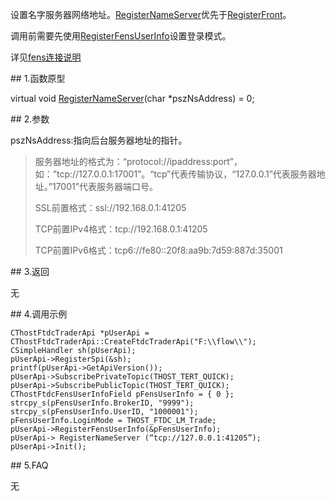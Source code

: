 <p>设置名字服务器网络地址。<a href="../../../HQJK/CTHOSTFTDCMDAPI/REGISTERNAMESERVER/">RegisterNameServer</a>优先于<a href="../../../HQJK/CTHOSTFTDCMDAPI/REGISTERFRONT/">RegisterFront</a>。</p>
<p>调用前需要先使用<a href="../REGISTERFENSUSERINFO/">RegisterFensUserInfo</a>设置登录模式。</p>
<p>详见<a href="../../../QTYWGZ/FENS/">fens连接说明</a></p>
<span class="anchor" id="2d77c1ca-3032-4505-a419-f7c7f6fcaa3b"></span>
## 1.函数原型
<p>virtual void <a href="../../../HQJK/CTHOSTFTDCMDAPI/REGISTERNAMESERVER/">RegisterNameServer</a>(char *pszNsAddress) = 0;</p>
<span class="anchor" id="26460e53-64f6-4208-a353-2148cadf561d"></span>
## 2.参数
<p>pszNsAddress:指向后台服务器地址的指针。</p>
<blockquote>
<p>服务器地址的格式为：“protocol://ipaddress:port”，如：”tcp://127.0.0.1:17001”。“tcp”代表传输协议，“127.0.0.1”代表服务器地址。”17001”代表服务器端口号。</p>
<p>SSL前置格式：ssl://192.168.0.1:41205</p>
<p>TCP前置IPv4格式：tcp://192.168.0.1:41205</p>
<p>TCP前置IPv6格式：tcp6://fe80::20f8:aa9b:7d59:887d:35001</p>
</blockquote>
<span class="anchor" id="2139b3ce-aeac-42ca-a265-1c8d6829bbfe"></span>
## 3.返回
<p>无</p>
<span class="anchor" id="f63ed041-ba91-4452-93cb-478d2d18905d"></span>
## 4.调用示例
<pre><code>CThostFtdcTraderApi *pUserApi = CThostFtdcTraderApi::CreateFtdcTraderApi("F:\\flow\\");
CSimpleHandler sh(pUserApi);
pUserApi-&gt;RegisterSpi(&amp;sh);
printf(pUserApi-&gt;GetApiVersion());
pUserApi-&gt;SubscribePrivateTopic(THOST_TERT_QUICK);
pUserApi-&gt;SubscribePublicTopic(THOST_TERT_QUICK);
CThostFtdcFensUserInfoField pFensUserInfo = { 0 };
strcpy_s(pFensUserInfo.BrokerID, "9999");
strcpy_s(pFensUserInfo.UserID, "1000001");
pFensUserInfo.LoginMode = THOST_FTDC_LM_Trade;
pUserApi-&gt;RegisterFensUserInfo(&amp;pFensUserInfo);
pUserApi-&gt; RegisterNameServer (“tcp://127.0.0.1:41205”);
pUserApi-&gt;Init();
</code></pre>
<span class="anchor" id="b806a542-ba4e-48bc-8ac5-0d4736afdb23"></span>
## 5.FAQ
<p>无</p>
